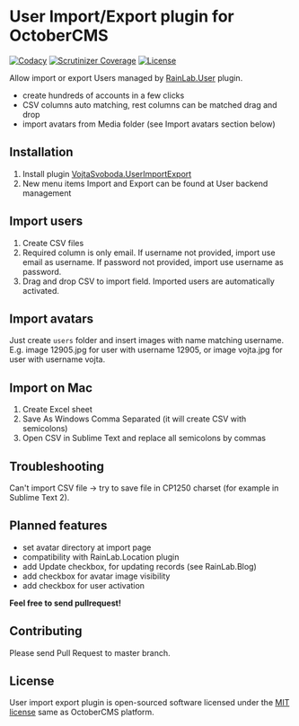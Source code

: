# User Import/Export plugin for OctoberCMS

[![Codacy](https://img.shields.io/codacy/9f8e598b493241b0be12f6dcc5bf3efc.svg)](https://www.codacy.com/app/vojtasvoboda/oc-userimportexport-plugin)
[![Scrutinizer Coverage](https://img.shields.io/scrutinizer/g/vojtasvoboda/oc-userimportexport-plugin.svg)](https://scrutinizer-ci.com/g/vojtasvoboda/oc-userimportexport-plugin/?branch=master)
[![License](https://img.shields.io/badge/license-MIT-blue.svg)](https://github.com/vojtasvoboda/oc-userimportexport-plugin/blob/master/LICENSE.md)

Allow import or export Users managed by [RainLab.User](http://octobercms.com/plugin/rainlab-user) plugin.

- create hundreds of accounts in a few clicks
- CSV columns auto matching, rest columns can be matched drag and drop
- import avatars from Media folder (see Import avatars section below)

## Installation

1. Install plugin [VojtaSvoboda.UserImportExport](http://octobercms.com/plugin/vojtasvoboda-userimportexport)
2. New menu items Import and Export can be found at User backend management

## Import users

1. Create CSV files
2. Required column is only email. If username not provided, import use email as username. If password not provided, import use username as password.
3. Drag and drop CSV to import field. Imported users are automatically activated.

## Import avatars

Just create `users` folder and insert images with name matching username. E.g. image 12905.jpg for user with username 12905, or image vojta.jpg for user with username vojta.

## Import on Mac

1. Create Excel sheet
2. Save As Windows Comma Separated (it will create CSV with semicolons)
3. Open CSV in Sublime Text and replace all semicolons by commas

## Troubleshooting

Can't import CSV file -> try to save file in CP1250 charset (for example in Sublime Text 2).

## Planned features

- set avatar directory at import page
- compatibility with RainLab.Location plugin
- add Update checkbox, for updating records (see RainLab.Blog)
- add checkbox for avatar image visibility
- add checkbox for user activation

**Feel free to send pullrequest!**

## Contributing

Please send Pull Request to master branch.

## License

User import export plugin is open-sourced software licensed under the [MIT license](http://opensource.org/licenses/MIT) same as OctoberCMS platform.
